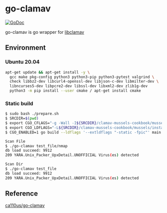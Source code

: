 # go-clamav
[![GoDoc](https://pkg.go.dev/badge/github.com/ca110us/go-clamav?status.svg)](https://pkg.go.dev/github.com/ca110us/go-clamav?tab=doc)

go-clamav is go wrapper for [libclamav](https://docs.clamav.net/manual/Development/libclamav.html)

## Environment
### Ubuntu 20.04

```bash
apt-get update && apt-get install -y \
  gcc make pkg-config python3 python3-pip python3-pytest valgrind \
  check libbz2-dev libcurl4-openssl-dev libjson-c-dev libmilter-dev \
  libncurses5-dev libpcre2-dev libssl-dev libxml2-dev zlib1g-dev
  python3 -m pip install --user cmake / apt-get install cmake
```


### Static build
```bash
$ sudo bash ./prepare.sh
$ SRCDIR=$(pwd)
$ export CGO_CFLAGS="-g -Wall -I${SRCDIR}/clamav-mussels-cookbook/mussels/install/include"
$ export CGO_LDFLAGS="-L${SRCDIR}/clamav-mussels-cookbook/mussels/install/lib -lclamav_static -lbz2_static -lclammspack_static -lclamunrar_iface_static -lclamunrar_static -lcrypto -ljson-c -lpcre2-8 -lpcre2-posix -lssl -lxml2 -lz -lm -ldl -lstdc++"
$ CGO_ENABLED=1 go build --ldflags '--extldflags "-static -fpic"' main.go

Scan File
$ ./go-clamav test_file/nmap 
db load succeed: 9912
209 YARA.Unix_Packer_UpxDetail.UNOFFICIAL Virus(es) detected

Scan Dir 
$ ./go-clamav test_file 
db load succeed: 9912
209 YARA.Unix_Packer_UpxDetail.UNOFFICIAL Virus(es) detected
```

## Reference
[ca110us/go-clamav](https://github.com/ca110us/go-clamav)

